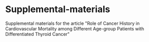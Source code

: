 # Supplemental-materials
Supplemental materials for the article "Role of Cancer History in Cardiovascular Mortality among Different Age-group Patients with Differentiated Thyroid Cancer"
